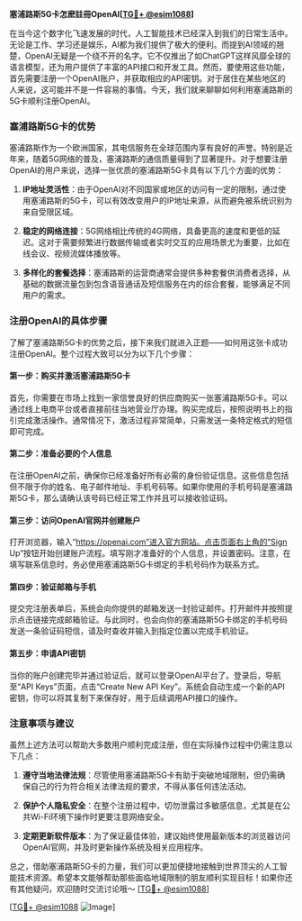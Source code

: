 **塞浦路斯5G卡怎麽註冊OpenAI[[TG💪+ @esim1088](https://t.me/s/esim1088)]**

在当今这个数字化飞速发展的时代，人工智能技术已经深入到我们的日常生活中。无论是工作、学习还是娱乐，AI都为我们提供了极大的便利。而提到AI领域的翘楚，OpenAI无疑是一个绕不开的名字。它不仅推出了如ChatGPT这样风靡全球的语言模型，还为用户提供了丰富的API接口和开发工具。然而，要使用这些功能，首先需要注册一个OpenAI账户，并获取相应的API密钥。对于居住在某些地区的人来说，这可能并不是一件容易的事情。今天，我们就来聊聊如何利用塞浦路斯的5G卡顺利注册OpenAI。

### 塞浦路斯5G卡的优势

塞浦路斯作为一个欧洲国家，其电信服务在全球范围内享有良好的声誉。特别是近年来，随着5G网络的普及，塞浦路斯的通信质量得到了显著提升。对于想要注册OpenAI的用户来说，选择一张优质的塞浦路斯5G卡具有以下几个方面的优势：

1. **IP地址灵活性**：由于OpenAI对不同国家或地区的访问有一定的限制，通过使用塞浦路斯的5G卡，可以有效改变用户的IP地址来源，从而避免被系统识别为来自受限区域。
   
2. **稳定的网络连接**：5G网络相比传统的4G网络，具备更高的速度和更低的延迟。这对于需要频繁进行数据传输或者实时交互的应用场景尤为重要，比如在线会议、视频流媒体播放等。

3. **多样化的套餐选择**：塞浦路斯的运营商通常会提供多种套餐供消费者选择，从基础的数据流量包到包含语音通话及短信服务在内的综合套餐，能够满足不同用户的需求。

### 注册OpenAI的具体步骤

了解了塞浦路斯5G卡的优势之后，接下来我们就进入正题——如何用这张卡成功注册OpenAI。整个过程大致可以分为以下几个步骤：

#### 第一步：购买并激活塞浦路斯5G卡

首先，你需要在市场上找到一家信誉良好的供应商购买一张塞浦路斯5G卡。可以通过线上电商平台或者直接前往当地营业厅办理。购买完成后，按照说明书上的指引完成激活操作。通常情况下，激活过程非常简单，只需发送一条特定格式的短信即可完成。

#### 第二步：准备必要的个人信息

在注册OpenAI之前，确保你已经准备好所有必需的身份验证信息。这些信息包括但不限于你的姓名、电子邮件地址、手机号码等。如果你使用的手机号码是塞浦路斯5G卡，那么请确认该号码已经正常工作并且可以接收验证码。

#### 第三步：访问OpenAI官网并创建账户

打开浏览器，输入“https://openai.com”进入官方网站。点击页面右上角的“Sign Up”按钮开始创建账户流程。填写刚才准备好的个人信息，并设置密码。注意，在填写联系信息时，务必使用塞浦路斯5G卡绑定的手机号码作为联系方式。

#### 第四步：验证邮箱与手机

提交完注册表单后，系统会向你提供的邮箱发送一封验证邮件。打开邮件并按照提示点击链接完成邮箱验证。与此同时，也会向你的塞浦路斯5G卡绑定的手机号码发送一条验证码短信，请及时查收并输入到指定位置以完成手机验证。

#### 第五步：申请API密钥

当你的账户创建完毕并通过验证后，就可以登录OpenAI平台了。登录后，导航至“API Keys”页面，点击“Create New API Key”。系统会自动生成一个新的API密钥，你可以将其复制下来保存好，用于后续调用API接口的操作。

### 注意事项与建议

虽然上述方法可以帮助大多数用户顺利完成注册，但在实际操作过程中仍需注意以下几点：

1. **遵守当地法律法规**：尽管使用塞浦路斯5G卡有助于突破地域限制，但仍需确保自己的行为符合相关法律法规的要求，不得从事任何违法活动。

2. **保护个人隐私安全**：在整个注册过程中，切勿泄露过多敏感信息，尤其是在公共Wi-Fi环境下操作时更要注意网络安全。

3. **定期更新软件版本**：为了保证最佳体验，建议始终使用最新版本的浏览器访问OpenAI官网，并及时更新操作系统及相关应用程序。

总之，借助塞浦路斯5G卡的力量，我们可以更加便捷地接触到世界顶尖的人工智能技术资源。希望本文能够帮助那些面临地域限制的朋友顺利实现目标！如果你还有其他疑问，欢迎随时交流讨论哦～ [[TG💪+ @esim1088](https://t.me/s/esim1088)]

[[TG💪+ @esim1088](https://t.me/s/esim1088) ![Image](https://i.postimg.cc/4NQfJmqS/Snipaste-2025-05-13-00-14-12.png)]